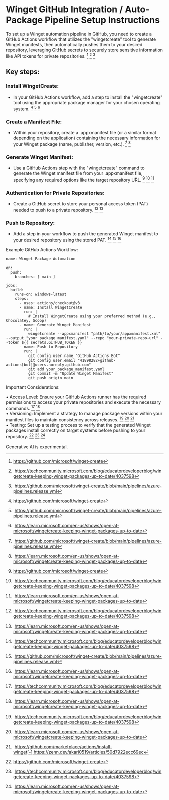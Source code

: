 # Winget GitHub Integration / Auto-Package Pipeline Setup Instructions

To set up a Winget automation pipeline in GitHub, you need to create a GitHub Actions workflow that utilizes the "wingetcreate" tool to generate Winget manifests, then automatically pushes them to your desired repository, leveraging GitHub secrets to securely store sensitive information like API tokens for private repositories. [^1] [^2] [^3]  

## Key steps:

### Install WingetCreate:
- In your GitHub Actions workflow, add a step to install the "wingetcreate" tool using the appropriate package manager for your chosen operating system. [^1] [^3] [^4]  

### Create a Manifest File:
- Within your repository, create a .appxmanifest file (or a similar format depending on the application) containing the necessary information for your Winget package (name, publisher, version, etc.). [^3] [^4]  

### Generate Winget Manifest:
- Use a GitHub Actions step with the "wingetcreate" command to generate the Winget manifest file from your .appxmanifest file, specifying any required options like the target repository URL. [^1] [^2] [^4]  

### Authentication for Private Repositories:
- Create a GitHub secret to store your personal access token (PAT) needed to push to a private repository. [^2] [^4]  

### Push to Repository:
- Add a step in your workflow to push the generated Winget manifest to your desired repository using the stored PAT. [^2] [^3] [^4]  

Example GitHub Actions Workflow:

```
name: Winget Package Automation

on:
  push: 
    branches: [ main ]

jobs:
  build:
    runs-on: windows-latest
    steps:
      - uses: actions/checkout@v3
      - name: Install WingetCreate
        run: | 
          # Install WingetCreate using your preferred method (e.g., Chocolatey, Scoop)
      - name: Generate Winget Manifest
        run: | 
          wingetcreate --appxmanifest "path/to/your/appxmanifest.xml" --output "your_package_manifest.yaml" --repo "your-private-repo-url" --token ${{ secrets.GITHUB_TOKEN }} 
      - name: Push to Repository
        run: | 
          git config user.name "GitHub Actions Bot"
          git config user.email "41898282+github-actions[bot]@users.noreply.github.com"
          git add your_package_manifest.yaml
          git commit -m "Update Winget Manifest"
          git push origin main
```

Important Considerations:

• Access Level: Ensure your GitHub Actions runner has the required permissions to access your private repositories and execute the necessary commands. [^2] [^4]  
• Versioning: Implement a strategy to manage package versions within your manifest files to maintain consistency across releases. [^2] [^4] [^5]  
• Testing: Set up a testing process to verify that the generated Winget packages install correctly on target systems before pushing to your repository. [^1] [^2] [^4]  

Generative AI is experimental.

[^1]: https://github.com/microsoft/winget-create
[^2]: https://techcommunity.microsoft.com/blog/educatordeveloperblog/wingetcreate-keeping-winget-packages-up-to-date/4037598
[^3]: https://github.com/microsoft/winget-create/blob/main/pipelines/azure-pipelines.release.yml
[^4]: https://learn.microsoft.com/en-us/shows/open-at-microsoft/wingetcreate-keeping-winget-packages-up-to-date
[^5]: https://github.com/marketplace/actions/install-winget[-] https://zenn.dev/akari0519/articles/50d7922ecc69ec
